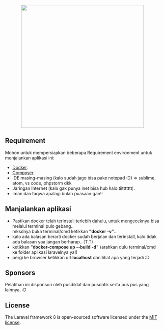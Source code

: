 <p align="center"><img src="https://img.17qq.com/images/phmpswwfmny.jpeg" width="400"></p>

## Requirement
Mohon untuk mempersiapkan beberapa Requirement environment untuk menjalankan aplikasi ini:

- [Docker](https://www.docker.com/products/docker-desktop).
- [Composer](https://getcomposer.org/download/).
- IDE masing-masing (kalo sudah jago bisa pake notepad :D) => sublime, atom, vs code, phpstorm dkk
- Jaringan Internet (kalo gak punya inet bisa hub halo.tiittttttt).
- Iman dan taqwa apalagi bulan puasaan gan!!

## Manjalankan aplikasi

- Pastikan docker telah terinstall terlebih dahulu, untuk mengeceknya bisa melalui terminal pulo gebang..<br/> mksdnya buka terminal/cmd ketikkan <b>"docker -v"</b>.. 
- kalo ada balasan berarti docker sudah berjalan dan terinstall, kalo tidak ada balasan yaa jangan berharap.. (T.T) 
- ketikkan <b>"docker-compose up --build -d"</b> (arahkan dulu terminal/cmd ke folder aplikasi laravelnya ya!)
- pergi ke browser ketikkan url:<b>localhost</b> dan lihat apa yang terjadi :D

## Sponsors

Pelatihan ini disponsori oleh pusdiklat dan pusdatik serta pus pus yang lainnya. :D

## License

The Laravel framework 8 is open-sourced software licensed under the [MIT license](https://opensource.org/licenses/MIT).

